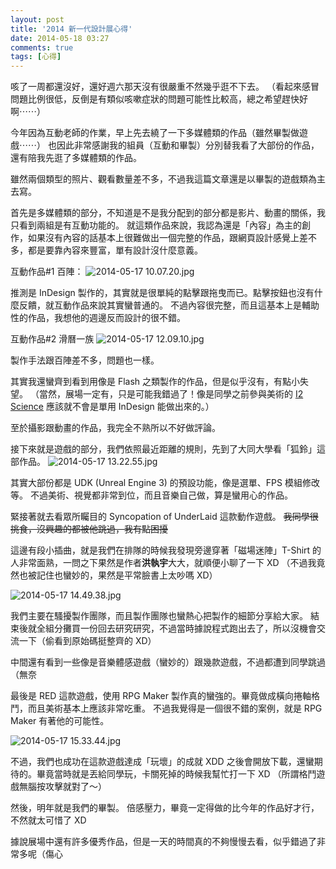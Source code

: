 ```yaml
---
layout: post
title: '2014 新一代設計展心得'
date: 2014-05-18 03:27
comments: true
tags: [心得]
---
```

咳了一周都還沒好，還好週六那天沒有很嚴重不然幾乎逛不下去。
（看起來感冒問題比例很低，反倒是有類似咳嗽症狀的問題可能性比較高，總之希望趕快好啊⋯⋯）

今年因為互動老師的作業，早上先去繞了一下多媒體類的作品（雖然畢製做遊戲⋯⋯）
也因此非常感謝我的組員（互動和畢製）分別替我看了大部份的作品，還有陪我先逛了多媒體類的作品。

雖然兩個類型的照片、觀看數量差不多，不過我這篇文章還是以畢製的遊戲類為主去寫。

<!--more-->

首先是多媒體類的部分，不知道是不是我分配到的部分都是影片、動畫的關係，我只看到兩組是有互動功能的。
就這類作品來說，我認為還是「內容」為主的創作，如果沒有內容的話基本上很難做出一個完整的作品，跟網頁設計感覺上差不多，都是要靠內容來豐富，單有設計沒什麼意義。

互動作品#1 百陣：
![2014-05-17 10.07.20.jpg](https://user-image.logdown.io/user/52/blog/52/post/199461/WaagaoL7SnyqaiKAFVBS_2014-05-17%2010.07.20.jpg)

推測是 InDesign 製作的，其實就是很單純的點擊跟拖曳而已。點擊按鈕也沒有什麼反饋，就互動作品來說其實蠻普通的。
不過內容很完整，而且這基本上是輔助性的作品，我想他的週邊反而設計的很不錯。

互動作品#2 滑曆一族
![2014-05-17 12.09.10.jpg](https://user-image.logdown.io/user/52/blog/52/post/199461/JU4ELJ2aTKqaze9RQcdh_2014-05-17%2012.09.10.jpg)

製作手法跟百陣差不多，問題也一樣。

其實我還蠻齊到看到用像是 Flash 之類製作的作品，但是似乎沒有，有點小失望。
（當然，展場一定有，只是可能我錯過了！像是同學之前參與美術的 [I2 Science](https://www.facebook.com/I2Science) 應該就不會是單用 InDesign 能做出來的。）

至於攝影跟動畫的作品，我完全不熟所以不好做評論。

接下來就是遊戲的部分，我們依照最近距離的規則，先到了大同大學看「狐鈴」這部作品。
![2014-05-17 13.22.55.jpg](https://user-image.logdown.io/user/52/blog/52/post/199461/0S3bwGbmTDqnBz7lvIaw_2014-05-17%2013.22.55.jpg)

其實大部份都是 UDK (Unreal Engine 3) 的預設功能，像是選單、FPS 模組修改等。
不過美術、視覺都非常到位，而且音樂自己做，算是蠻用心的作品。

緊接著就去看眾所矚目的 Syncopation of UnderLaid 這款動作遊戲。
<del>我同學很挑食，沒興趣的都被他跳過，我有點困擾</del>

這邊有段小插曲，就是我們在排隊的時候我發現旁邊穿著「磁場迷陣」T-Shirt 的人非常面熟，一問之下果然是作者**洪執宇**大大，就順便小聊了一下 XD
（不過我竟然也被記住也蠻妙的，果然是平常臉書上太吵嗎 XD）

![2014-05-17 14.49.38.jpg](https://user-image.logdown.io/user/52/blog/52/post/199461/MsLxa2iERyu7qhGW0j2b_2014-05-17%2014.49.38.jpg)

我們主要在騷擾製作團隊，而且製作團隊也蠻熱心把製作的細節分享給大家。
結束後就全組分攤買一份回去研究研究，不過當時據說程式跑出去了，所以沒機會交流一下（偷看到原始碼挺整齊的 XD）

中間還有看到一些像是音樂體感遊戲（蠻妙的）跟幾款遊戲，不過都遭到同學跳過（無奈

最後是 RED 這款遊戲，使用 RPG Maker 製作真的蠻強的。畢竟做成橫向捲軸格鬥，而且美術基本上應該非常吃重。
不過我覺得是一個很不錯的案例，就是 RPG Maker 有著他的可能性。

![2014-05-17 15.33.44.jpg](https://user-image.logdown.io/user/52/blog/52/post/199461/lnUKndgSzuf9hnWe29yo_2014-05-17%2015.33.44.jpg)

不過，我們也成功在這款遊戲達成「玩壞」的成就 XDD
之後會開放下載，還蠻期待的。畢竟當時就是丟給同學玩，卡關死掉的時候我幫忙打一下 XD
（所謂格鬥遊戲無腦按攻擊就對了～）

然後，明年就是我們的畢製。
倍感壓力，畢竟一定得做的比今年的作品好才行，不然就太可惜了 XD

據說展場中還有許多優秀作品，但是一天的時間真的不夠慢慢去看，似乎錯過了非常多呢（傷心
